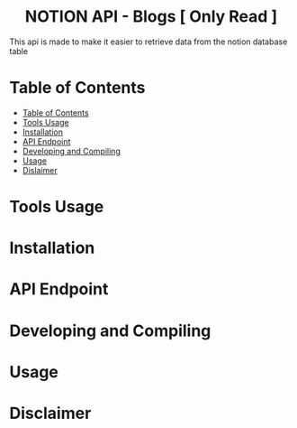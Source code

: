 <h1 align="center"> NOTION API - Blogs [ Only Read ] </h1>
This api is made to make it easier to retrieve data from the notion database table

# Table of Contents

- [Table of Contents](#table-of-contents)
- [Tools Usage](#tools-usage)
- [Installation](#installation)
- [API Endpoint](#api-endpoint)
- [Developing and Compiling](#developing-and-compiling)
- [Usage](#usage)
- [Dislaimer](#dislaimer)

# Tools Usage 

# Installation

# API Endpoint

# Developing and Compiling

# Usage

# Disclaimer
